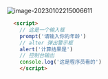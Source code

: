 ![image-20230102215006611](https://yrecord.oss-cn-hangzhou.aliyuncs.com/picture/202301022150703.png)

```html
  <script>
    // 这是一个输入框
    prompt('请输入你的年龄')
    // alter 弹出警示框
    alert('计算结果是')
    // 控制台输出
    console.log('这是程序员看的')
    </script>
```

